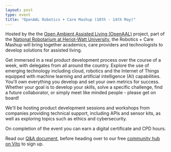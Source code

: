 ```yaml
---
layout: post
type: event
title: "OpenAAL Robotics + Care Mashup (10th - 14th May)"
---
```


Hosted by the the <a href="https://ralt.hw.ac.uk/openaal.html">Open Ambient Assisted Living (OpenAAL)</a> project, part of the <a href="https://www.hw.ac.uk/uk/research/the-national-robotarium.htm">National Robotarium at Heriot-Watt University</a>, the Robotics + Care Mashup will bring together academics, care providers and technologists to develop solutions for assisted living.

Get immersed in a real product development process over the course of a week, with delegates from all around the country. Explore the use of emerging technology including cloud, robotics and the Internet of Things equipped with machine learning and artificial intelligence (AI) capabilities. You'll own everything you develop and set your own metrics for success. Whether your goal is to develop your skills, solve a specific challenge, find a future collaborator, or simply meet like minded people - please get on board!

We'll be hosting product development sessions and workshops from companies providing technical support, including APIs and sensor kits, as well as exploring topics such as ethics and cybersecurity.

On completion of the event you can earn a digital certificate and CPD hours.

Read our <a href="https://care.hw.ac.uk/downloads/OpenAAL_FAQs.pdf">Q&A document</a>, before heading over to our free <a href="https://vi.to/hubs/robotics-care-mashup">community hub on Vito</a> to sign up.
